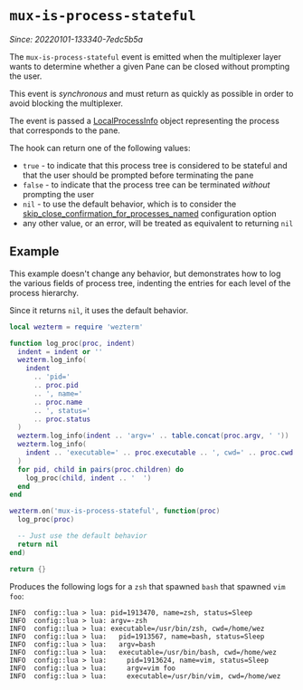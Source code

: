 # `mux-is-process-stateful`

*Since: 20220101-133340-7edc5b5a*

The `mux-is-process-stateful` event is emitted when the multiplexer layer wants
to determine whether a given Pane can be closed without prompting the user.

This event is *synchronous* and must return as quickly as possible in order
to avoid blocking the multiplexer.

The event is passed a [LocalProcessInfo](../LocalProcessInfo.md) object
representing the process that corresponds to the pane.

The hook can return one of the following values:

* `true` - to indicate that this process tree is considered to be stateful and that the user should be prompted before terminating the pane
* `false` - to indicate that the process tree can be terminated *without* prompting the user
* `nil` - to use the default behavior, which is to consider the [skip_close_confirmation_for_processes_named](../config/skip_close_confirmation_for_processes_named.md) configuration option
* any other value, or an error, will be treated as equivalent to returning `nil`

## Example

This example doesn't change any behavior, but demonstrates how to log the various fields of process tree,
indenting the entries for each level of the process hierarchy.

Since it returns `nil`, it uses the default behavior.

```lua
local wezterm = require 'wezterm'

function log_proc(proc, indent)
  indent = indent or ''
  wezterm.log_info(
    indent
      .. 'pid='
      .. proc.pid
      .. ', name='
      .. proc.name
      .. ', status='
      .. proc.status
  )
  wezterm.log_info(indent .. 'argv=' .. table.concat(proc.argv, ' '))
  wezterm.log_info(
    indent .. 'executable=' .. proc.executable .. ', cwd=' .. proc.cwd
  )
  for pid, child in pairs(proc.children) do
    log_proc(child, indent .. '  ')
  end
end

wezterm.on('mux-is-process-stateful', function(proc)
  log_proc(proc)

  -- Just use the default behavior
  return nil
end)

return {}
```

Produces the following logs for a `zsh` that spawned `bash` that spawned `vim foo`:

```
INFO  config::lua > lua: pid=1913470, name=zsh, status=Sleep
INFO  config::lua > lua: argv=-zsh
INFO  config::lua > lua: executable=/usr/bin/zsh, cwd=/home/wez
INFO  config::lua > lua:   pid=1913567, name=bash, status=Sleep
INFO  config::lua > lua:   argv=bash
INFO  config::lua > lua:   executable=/usr/bin/bash, cwd=/home/wez
INFO  config::lua > lua:     pid=1913624, name=vim, status=Sleep
INFO  config::lua > lua:     argv=vim foo
INFO  config::lua > lua:     executable=/usr/bin/vim, cwd=/home/wez
```
